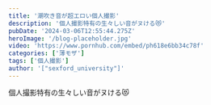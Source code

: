 ```yaml
---
title: '潮吹き音が超エロい個人撮影'
description: '個人撮影特有の生々しい音がヌける😻'
pubDate: '2024-03-06T12:55:44.275Z'
heroImage: '/blog-placeholder.jpg'
video: 'https://www.pornhub.com/embed/ph618e6bb34c78f'
categories: ['薄モザ']
tags: ['個人撮影']
author: '["sexford_university"]'
---
```


個人撮影特有の生々しい音がヌける😻




